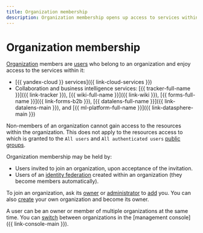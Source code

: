 ```yaml
---
title: Organization membership
description: Organization membership opens up access to services within the organization.
---
```


# Organization membership

[Organization](../quickstart.md) members are [users](../../overview/roles-and-resources.md#users) who belong to an organization and enjoy access to the services within it:

* [{{ yandex-cloud }} services]({{ link-cloud-services }})
* Collaboration and business intelligence services: [{{ tracker-full-name }}]({{ link-tracker }}), [{{ wiki-full-name }}]({{ link-wiki }}), [{{ forms-full-name }}]({{ link-forms-b2b }}), [{{ datalens-full-name }}]({{ link-datalens-main }}), and [{{ ml-platform-full-name }}]({{ link-datasphere-main }})

Non-members of an organization cannot gain access to the resources within the organization. This does not apply to the resources access to which is granted to the `All users` and `All authenticated users` [public groups](../../iam/concepts/access-control/public-group.md).

Organization membership may be held by:

* Users invited to join an organization, upon acceptance of the invitation.
* Users of an [identity federation](./add-federation.md) created within an organization (they become members automatically).

To join an organization, ask its [owner](../security/index.md#organization-manager-organizations-owner) or [administrator](../security/index.md#organization-manager-admin) to [add](../operations/add-account.md) you. You can also [create](../operations/manage-organizations.md#create-additional-org) your own organization and become its owner.

A user can be an owner or member of multiple organizations at the same time. You can [switch](../operations/manage-organizations.md#switch-to-another-org) between organizations in the [management console]({{ link-console-main }}).